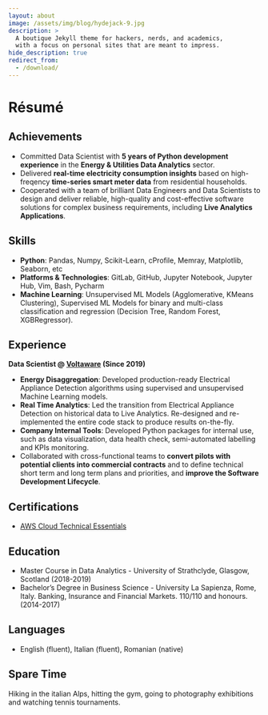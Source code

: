 ```yaml
---
layout: about
image: /assets/img/blog/hydejack-9.jpg
description: >
  A boutique Jekyll theme for hackers, nerds, and academics,
  with a focus on personal sites that are meant to impress.
hide_description: true
redirect_from:
  - /download/
---
```


# Résumé
## Achievements

- Committed Data Scientist with  **5 years of Python development experience** in the **Energy & Utilities Data Analytics** sector.
- Delivered **real-time electricity consumption insights** based on high-freqency **time-series smart meter data** from residential households.
- Cooperated with a team of brilliant Data Engineers and Data Scientists to design and deliver reliable, high-quality and cost-effective software solutions for complex business requirements, including **Live Analytics Applications**.

## Skills

- **Python**: Pandas, Numpy, Scikit-Learn, cProfile, Memray, Matplotlib, Seaborn, etc
- **Platforms & Technologies**: GitLab, GitHub, Jupyter Notebook, Jupyter Hub, Vim, Bash, Pycharm
- **Machine Learning**: Unsupervised ML Models (Agglomerative, KMeans Clustering), Supervised ML Models for binary and multi-class classification and regression (Decision Tree, Random Forest, XGBRegressor).

## Experience

**Data Scientist @ [Voltaware](https://voltaware.com/) (Since 2019)**

- **Energy Disaggregation**: Developed production-ready Electrical Appliance Detection algorithms using supervised and unsupervised Machine Learning models.
- **Real Time Analytics**: Led the transition from Electrical Appliance Detection on historical data to Live Analytics. Re-designed and re-implemented the entire code stack to produce results on-the-fly.
- **Company Internal Tools**: Developed Python packages for internal use, such as data visualization, data health check, semi-automated labelling and KPIs monitoring.
- Collaborated with cross-functional teams to **convert pilots with potential clients into commercial contracts** and to define technical short term and long term plans and priorities, and **improve the Software Development Lifecycle**.


## Certifications
- [AWS Cloud Technical Essentials](https://www.coursera.org/learn/aws-cloud-technical-essentials?campaignid=20858198824&adgroupid=&device=c&keyword=&matchtype=&network=x&devicemodel=&adposition=&creativeid=&hide_mobile_promo=&gad_source=1) 

## Education

- Master Course in Data Analytics - University of Strathclyde, Glasgow, Scotland (2018-2019)
- Bachelor’s Degree in Business Science - University La Sapienza, Rome, Italy. Banking, Insurance and Financial Markets. 110/110 and honours. (2014-2017)

## Languages
- English (fluent), Italian (fluent), Romanian (native)

## Spare Time

Hiking in the italian Alps, hitting the gym, going to photography exhibitions and watching tennis tournaments.